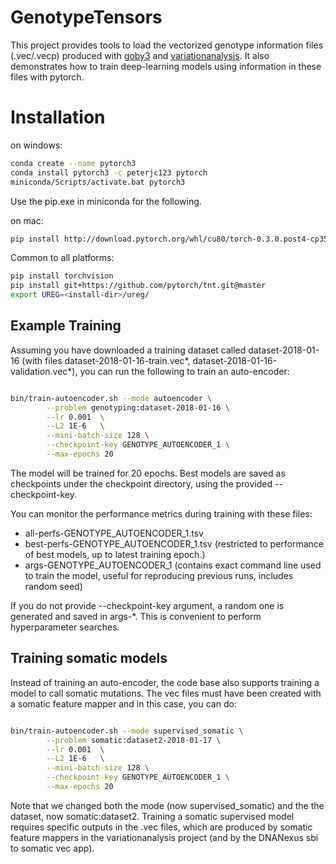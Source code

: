 # GenotypeTensors
This project provides tools to load the vectorized genotype information files (.vec/.vecp) produced with [goby3](https://github.com/CampagneLaboratory/goby3)
and [variationanalysis](https://github.com/CampagneLaboratory/). It also demonstrates how to train deep-learning models using information in these files
with pytorch.

# Installation

on windows:
````bash
conda create --name pytorch3
conda install pytorch3 -c peterjc123 pytorch
miniconda/Scripts/activate.bat pytorch3
````
Use the pip.exe in miniconda for the following.

on mac:
````bash
pip install http://download.pytorch.org/whl/cu80/torch-0.3.0.post4-cp35-cp35m-linux_x86_64.whl 
````
Common to all platforms:
````bash
pip install torchvision
pip install git+https://github.com/pytorch/tnt.git@master
export UREG=<install-dir>/ureg/
````


## Example Training
Assuming you have downloaded a training dataset called dataset-2018-01-16 (with files dataset-2018-01-16-train.vec*, 
dataset-2018-01-16-validation.vec*), you can run the following to train an auto-encoder:

```bash

bin/train-autoencoder.sh --mode autoencoder \
        --problem genotyping:dataset-2018-01-16 \
        --lr 0.001  \
        --L2 1E-6   \
        --mini-batch-size 128 \
        --checkpoint-key GENOTYPE_AUTOENCODER_1 \
        --max-epochs 20
```

The model will be trained for 20 epochs. 
Best models are saved as checkpoints under the checkpoint directory, using the provided --checkpoint-key.

You can monitor the performance metrics during training with these files:
- all-perfs-GENOTYPE_AUTOENCODER_1.tsv
- best-perfs-GENOTYPE_AUTOENCODER_1.tsv (restricted to performance of best models, up to latest training epoch.)
- args-GENOTYPE_AUTOENCODER_1 (contains exact command line used to train the model, useful for reproducing previous runs,
    includes random seed)

If you do not provide --checkpoint-key argument, a random one is generated and saved in args-*.
This is convenient to perform hyperparameter searches.

## Training somatic models
Instead of training an auto-encoder, the code base also supports training a model to call somatic mutations. 
The vec files must have been created with a somatic feature mapper and in this case, you can do:


```bash

bin/train-autoencoder.sh --mode supervised_somatic \
        --problem somatic:dataset2-2018-01-17 \
        --lr 0.001  \
        --L2 1E-6   \
        --mini-batch-size 128 \
        --checkpoint-key GENOTYPE_AUTOENCODER_1 \
        --max-epochs 20
```

Note that we changed both the mode (now supervised_somatic) and the the dataset, 
now somatic:dataset2. Training a somatic supervised model requires specific outputs in 
the .vec files, which are produced by somatic feature mappers in the variationanalysis 
project (and by the DNANexus sbi to somatic vec app).
